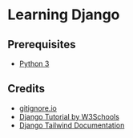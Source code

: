 # Learning Django

## Prerequisites

* [Python 3](https://www.python.org/)

## Credits

* [gitignore.io](https://www.toptal.com/developers/gitignore/)
* [Django Tutorial by W3Schools](https://www.w3schools.com/django/index.php)
* [Django Tailwind Documentation](https://django-tailwind.readthedocs.io/en/latest/index.html)
